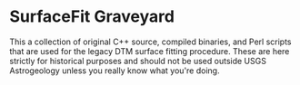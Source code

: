 # SurfaceFit Graveyard #
This a collection of original C++ source, compiled binaries, and Perl scripts that are used for the legacy DTM surface fitting procedure. These are here strictly for historical purposes and should not be used outside USGS Astrogeology unless you really know what you're doing.